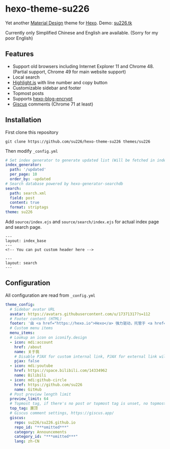 # hexo-theme-su226

Yet another [Material Design](https://material.io) theme for [Hexo](https://hexo.io). Demo: [su226.tk](https://su226.tk)

Currently only Simplified Chinese and English are available. (Sorry for my poor English)

## Features

* Support old browsers including Internet Explorer 11 and Chrome 48. (Partial support, Chrome 49 for main website support)
* Local search
* [Highlight.js](https://hexo.io/docs/syntax-highlight#Highlight-js) with line number and copy button
* Customizable sidebar and footer
* Topmost posts
* Supports [hexo-blog-encrypt](https://github.com/D0n9X1n/hexo-blog-encrypt)
* [Giscus](https://giscus.app) comments (Chrome 71 at least)

## Installation

First clone this repository

```shell
git clone https://github.com/su226/hexo-theme-su226 themes/su226
```

Then modify `_config.yml`

```yaml
# Set index generator to generate updated list (Will be fetched in index.html's script)
index_generator:
  path: '/updated'
  per_page: 10
  order_by: -updated
# Search database powered by hexo-generator-searchdb
search:
  path: search.xml
  field: post
  content: true
  format: striptags
theme: su226
```

Add `source/index.ejs` and `source/search/index.ejs` for actual index page and search page.

```ejs
---
layout: index_base
---
<!-- You can put custom header here -->
```

```ejs
---
layout: search
---
```

## Configuration

All configuration are read from `_config.yml`

```yaml
theme_config:
  # Sidebar avatar URL
  avatar: https://avatars.githubusercontent.com/u/17371317?s=112
  # Footer content (HTML)
  footer: '由 <a href="https://hexo.io">Hexo</a> 强力驱动，托管于 <a href="https://pages.github.com/">Github Pages</a>'
  # Custom menu items
  menu_items:
  # Lookup an icon on iconify.design
  - icon: mdi:account
    href: /about
    name: 关于我
    # Disable PJAX for custom internal link, PJAX for external link will be automatically disabled.
    pjax: false
  - icon: mdi:youtube
    href: https://space.bilibili.com/14334962
    name: Bilibili
  - icon: mdi:github-circle
    href: https://github.com/su226
    name: GitHub
  # Post preview length limit
  preview_limit: 64
  # Topmost tag, if there's no post or topmost tag is unset, no topmost post will be displayed.
  top_tag: 置顶
  # Giscus comment settings, https://giscus.app/
  giscus:
    repo: su226/su226.github.io
    repo_id: "***omitted***"
    category: Announcements
    category_id: "***omitted***"
    lang: zh-CN
```